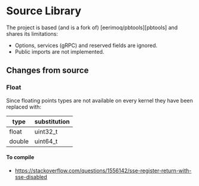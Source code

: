 # Source Library
The project is based (and is a fork of) [eerimoq/pbtools][pbtools] and shares its limitations:

- Options, services (gRPC) and reserved fields are ignored.
- Public imports are not implemented.

## Changes from source

### Float
Since floating points types are not available on every kernel they have been replaced with:

| type   | substitution |
| ------ | ------------ |
| float  | uint32_t     |
| double | uint64_t     |

#### To compile
- https://stackoverflow.com/questions/1556142/sse-register-return-with-sse-disabled
